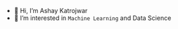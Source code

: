 - 👋 Hi, I’m Ashay Katrojwar
- 👀 I’m interested in `Machine Learning` and Data Science

<!---
Ashay-20/Ashay-20 is a ✨ special ✨ repository because its `README.md` (this file) appears on your GitHub profile.
You can click the Preview link to take a look at your changes.
--->
